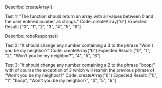 Describe: createArray()

Test 1: "The function should return an array with all values between 0 and the user entered number as strings." 
Code: createArray("6") 
Expected Result: ["0", "1", "2", "3", "4", "5", "6"]

Describe: roboResponse()

Test 2: "It should change any number containing a 3 to the phrase "Won't you be my neighbor?" 
Code: createArray("6") 
Expected Result: ["0", "1", "2", "Won't you be my neighbor?", "4", "5", "6"]

Test 3: "It should change any number containing a 2 to the phrase "boop;" with of course the exception of 3 which will reamin the previous phrase of "Won't you be my neighbor?" 
Code: createArray("6") 
Expected Result: ["0", "1", "boop", "Won't you be my neighbor?", "4", "5", "6"]

